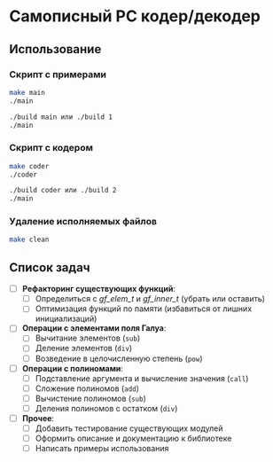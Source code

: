 
# Самописный РС кодер/декодер

## Использование

### Скрипт с примерами

```bash
make main
./main
```

```bash
./build main или ./build 1
./main
```

### Скрипт с кодером

```bash
make coder
./coder
```

```bash
./build coder или ./build 2
./main
```

### Удаление исполняемых файлов

```bash
make clean
```

## Список задач

- [ ] **Рефакторинг существующих функций**:
  - [ ] Определиться с *gf_elem_t* и *gf_inner_t* (убрать или оставить)
  - [ ] Оптимизация функций по памяти (избавиться от лишних инициализаций)

- [ ] **Операции с элементами поля Галуа**:
  - [ ] Вычитание элементов (`sub`)
  - [ ] Деление элементов (`div`)
  - [ ] Возведение в целочисленную степень (`pow`)

- [ ] **Операции с полиномами**:
  - [ ] Подставление аргумента и вычисление значения (`call`)
  - [ ] Сложение полиномов (`add`)
  - [ ] Вычистение полиномов (`sub`)
  - [ ] Деления полиномов с остатком (`div`)

- [ ] **Прочее**:
  - [ ] Добавить тестирование существующих модулей
  - [ ] Оформить описание и документацию к библиотеке
  - [ ] Написать примеры использования
